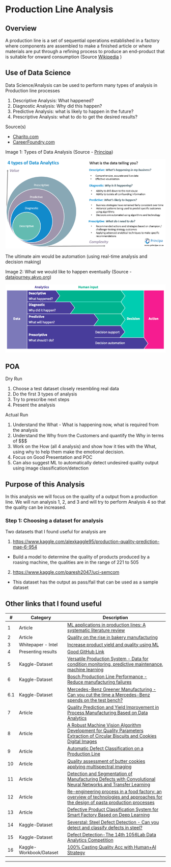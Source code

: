 # Production Line Analysis 

## Overview
A production line is a set of sequential operations established in a factory where components are assembled to make a finished article or where materials are put through a refining process to produce an end-product that is suitable for onward consumption (Source [Wikipedia](https://en.wikipedia.org/wiki/Production_line) )

## Use of Data Science  
Data Science/Analysis can be used to perform many types of analysis in Production line processes
1) Descriptive Analysis: What happened?
2) Diagnostic Analysis: Why did this happen?
3) Predictive Analysis: what is likely to happen in the future?
4) Prescriptive Analysis: what to do to get the desired results?

Source(s)
- [Charito.com](https://chartio.com/learn/data-analytics/types-of-data-analysis/)
- [CareerFoundry.com](https://careerfoundry.com/en/blog/data-analytics/different-types-of-data-analysis/)

Image 1: Types of Data Analysis (Source - [Principa](www.principa.co.za))

![4 types of data Analysis](resources/images/image1.png)

The ultimate aim would be automation (using real-time analysis and decision making)

Image 2: What we would like to happen eventually (Source - [datajourney.akvo.org](https://datajourney.akvo.org/blog/the-four-types-of-data-analysis))

![Steps to Decision Automation](resources/images/image2.png)


## POA

Dry Run 
1. Choose a test dataset closely resembling real data
2. Do the first 3 types of analysis
3. Try to prescribe next steps
4. Present the analysis

Actual Run
1. Understand the What - What is happening now, what is required from the analysis 
2. Understand the Why from the Customers and quantify the Why in terms of $$$
3. Work on the How (all 4 analysis) and show how it ties with the What, using why to help them make the emotional decision.
4. Focus on Good Presentation and POC
5. Can also suggest ML to automatically detect undesired quality output using image classification/detection

## Purpose of this Analysis
In this analysis we will focus on the quality of a output from a production line. We will run analysis 1, 2, and 3 and will try to perform Analysis 4 so that the quality can be increased.

### Step 1: Choosing a dataset for analysis
Two datasets that I found useful for analysis are
1) https://www.kaggle.com/alexkaggle95/production-quality-prediction-mae-6-954
- Build a model to determine the quality of products produced by a roasing machine, the qualities are in the range of 221 to 505

2) https://www.kaggle.com/paresh2047/uci-semcom
 - This dataset has the output as pass/fail that can be used as a sample dataset


## Other links that I found useful

| # | Category | Description |
| --- | --- | --- | 
| 1 | Article | [ML applications in production lines: A systematic literature review](https://www.sciencedirect.com/science/article/pii/S036083522030485X)  |
| 2 | Article | [Quality on the rise in bakery manufacturing](https://www.winspc.com/wp-content/uploads/2018/06/Quality-on-the-Rise-in-Bakery-Manufacturing.pdf) |
| 3 | Whitepaper - Intel | [Increase product yield and quality using ML](https://www.intel.com/content/dam/www/public/us/en/documents/white-papers/increase-product-yield-and-quality-with-machine-learning-paper.pdf) | 
| 4 | Presenting results | [Good GitHub Link](https://github.com/liamculligan/bosch-production-line-performance) | 
| 5 | Kaggle-Dataset | [Versatile Production System - Data for condition monitoring, predictive maintenance, machine learning](https://www.kaggle.com/inIT-OWL/versatileproductionsystem) | 
| 6 | Kaggle-Dataset | [Bosch Production Line Performance - Reduce manufacturing failures](https://www.kaggle.com/c/bosch-production-line-performance/overview) | 
| 6.1 | Kaggle-Dataset | [Mercedes-Benz Greener Manufacturing - Can you cut the time a Mercedes-Benz spends on the test bench?](https://www.kaggle.com/c/mercedes-benz-greener-manufacturing) |
| 7 | Article | [Quality Prediction and Yield Improvement in Process Manufacturing Based on Data Analytics](https://www.mdpi.com/2227-9717/8/9/1068/htm) | 
| 8 | Article | [A Robust Machine Vision Algorithm Development for Quality Parameters Extraction of Circular Biscuits and Cookies Digital Images](https://www.hindawi.com/journals/jfp/2014/376360/) | 
| 9 | Article | [Automatic Defect Classification on a Production Line](https://link.springer.com/article/10.1007/s40903-015-0018-5) |
| 10 | Article | [Quality assessment of butter cookies applying multispectral imaging](https://www.researchgate.net/publication/262113380_Quality_assessment_of_butter_cookies_applying_multispectral_imaging) | 
| 11 | Article | [Detection and Segmentation of Manufacturing Defects with Convolutional Neural Networks and Transfer Learning](https://www.ncbi.nlm.nih.gov/pmc/articles/PMC6512995/) | 
| 12 | Article | [Re-engineering process in a food factory: an overview of technologies and approaches for the design of pasta production processes](https://www.tandfonline.com/doi/full/10.1080/21693277.2020.1749180) | 
| 13 | Article | [Defective Product Classification System for Smart Factory Based on Deep Learning](https://www.mdpi.com/2079-9292/10/7/826/htm) | 
| 14 | Kaggle-Dataset | [Severstal: Steel Defect Detection - Can you detect and classify defects in steel?](https://www.kaggle.com/c/severstal-steel-defect-detection/data) |
| 15 | Kaggle-Dataset | [Defect Detection-The 14th 1056Lab Data Analytics Competition](https://www.kaggle.com/c/1056lab-defect-detection/data) |
| 16 | Kaggle-Workbook/Dataset | [100% Casting Quality Acc with Human+AI Strategy](https://www.kaggle.com/afrniomelo/100-casting-quality-acc-with-human-ai-strategy) |

---